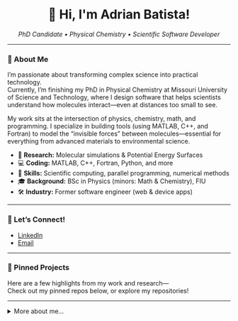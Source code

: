 <!-- Profile README for Adrian Batista -->

<h1 align="center">👋 Hi, I'm Adrian Batista!</h1>
<p align="center">
  <em>PhD Candidate • Physical Chemistry • Scientific Software Developer</em>
</p>

---

### 🌟 About Me

I’m passionate about transforming complex science into practical technology.  
Currently, I’m finishing my PhD in Physical Chemistry at Missouri University of Science and Technology, where I design software that helps scientists understand how molecules interact—even at distances too small to see.

My work sits at the intersection of physics, chemistry, math, and programming. I specialize in building tools (using MATLAB, C++, and Fortran) to model the “invisible forces” between molecules—essential for everything from advanced materials to environmental science.

- 🔬 **Research:** Molecular simulations & Potential Energy Surfaces  
- 💻 **Coding:** MATLAB, C++, Fortran, Python, and more  
- 🚀 **Skills:** Scientific computing, parallel programming, numerical methods  
- 🎓 **Background:** BSc in Physics (minors: Math & Chemistry), FIU  
- 🛠️ **Industry:** Former software engineer (web & device apps)

---

### 🔗 Let’s Connect!

- [LinkedIn](www.linkedin.com/in/adrian-batista-aab275169) <!-- Replace with your link -->
- [Email](albplanas0904@gmail.com) <!-- Replace with your email -->

---

### 📌 Pinned Projects

Here are a few highlights from my work and research—  
Check out my pinned repos below, or explore my repositories!

---
<!--
### 📈 GitHub Stats

<p align="center">
  <img src="https://github-readme-stats.vercel.app/api?username=abatista-planas&show_icons=true&theme=default" alt="Adrian's GitHub Stats" />
</p>
---
-->


<details>
<summary>More about me…</summary>

- ⚡ I love learning new things, especially where science meets code
- 🌍 Originally from Cuba, now based in the US
- 🎶 I unwind with music, books, and good coffee

</details>
